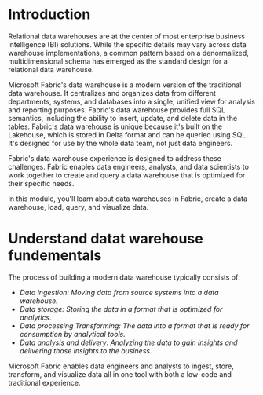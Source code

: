 # Introduction
Relational data warehouses are at the center of most enterprise business intelligence (BI) solutions. While the specific details may vary across data warehouse implementations, a common pattern based on a denormalized, multidimensional schema has emerged as the standard design for a relational data warehouse.

Microsoft Fabric's data warehouse is a modern version of the traditional data warehouse. It centralizes and organizes data from different departments, systems, and databases into a single, unified view for analysis and reporting purposes. Fabric's data warehouse provides full SQL semantics, including the ability to insert, update, and delete data in the tables. Fabric's data warehouse is unique because it's built on the Lakehouse, which is stored in Delta format and can be queried using SQL. It's designed for use by the whole data team, not just data engineers.

Fabric's data warehouse experience is designed to address these challenges. Fabric enables data engineers, analysts, and data scientists to work together to create and query a data warehouse that is optimized for their specific needs.

In this module, you'll learn about data warehouses in Fabric, create a data warehouse, load, query, and visualize data.

# Understand datat warehouse fundementals
The process of building a modern data warehouse typically consists of:

- *Data ingestion:* _Moving data from source systems into a data warehouse._
- *Data storage:* _Storing the data in a format that is optimized for analytics._
- *Data processing Transforming:* _The data into a format that is ready for consumption by analytical tools._
- *Data analysis and delivery:* _Analyzing the data to gain insights and delivering those insights to the business._

Microsoft Fabric enables data engineers and analysts to ingest, store, transform, and visualize data all in one tool with both a low-code and traditional experience.